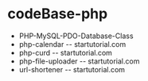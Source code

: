 codeBase-php
============

* PHP-MySQL-PDO-Database-Class
* php-calendar -- startutorial.com
* php-curd -- startutorial.com
* php-file-uploader -- startutorial.com
* url-shortener -- startutorial.com